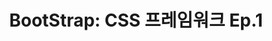 ---
layout: post
categories:
  - TIL
title: "BootStrap: CSS 프레임워크 Ep.1"
tags:
  - TIL
  - Bootstrap
  - CSS
  - Framework
---